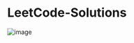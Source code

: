 # LeetCode-Solutions

![image](https://github.com/BuddhadebKoner/LeetCode-Solutions/assets/113292029/6956f017-0a06-4673-bcb5-bc962a9d6588)
